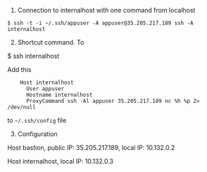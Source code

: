 1. Connection to internalhost with one command from localhost

`$ ssh -t -i ~/.ssh/appuser -A appuser@35.205.217.189 ssh -A internalhost`

2. Shortcut command. To

$ ssh internalhost

Add this

```
    Host internalhost
      User appuser
      Hostname internalhost
      ProxyCommand ssh -Al appuser 35.205.217.189 nc %h %p 2> /dev/null
```
    
to `~/.ssh/config` file

3. Configuration

Host bastion, public IP: 35.205.217.189, local IP: 10.132.0.2

Host internalhost, local IP: 10.132.0.3
